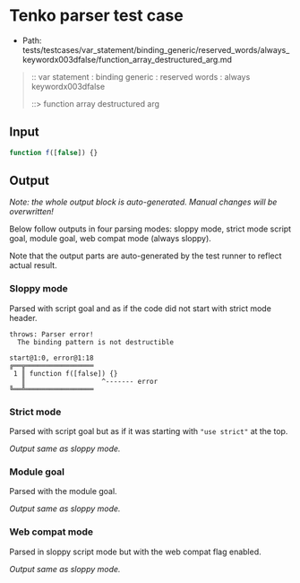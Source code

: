 # Tenko parser test case

- Path: tests/testcases/var_statement/binding_generic/reserved_words/always_keywordx003dfalse/function_array_destructured_arg.md

> :: var statement : binding generic : reserved words : always keywordx003dfalse
>
> ::> function array destructured arg

## Input

`````js
function f([false]) {}
`````

## Output

_Note: the whole output block is auto-generated. Manual changes will be overwritten!_

Below follow outputs in four parsing modes: sloppy mode, strict mode script goal, module goal, web compat mode (always sloppy).

Note that the output parts are auto-generated by the test runner to reflect actual result.

### Sloppy mode

Parsed with script goal and as if the code did not start with strict mode header.

`````
throws: Parser error!
  The binding pattern is not destructible

start@1:0, error@1:18
╔══╦═════════════════
 1 ║ function f([false]) {}
   ║                   ^------- error
╚══╩═════════════════

`````

### Strict mode

Parsed with script goal but as if it was starting with `"use strict"` at the top.

_Output same as sloppy mode._

### Module goal

Parsed with the module goal.

_Output same as sloppy mode._

### Web compat mode

Parsed in sloppy script mode but with the web compat flag enabled.

_Output same as sloppy mode._
